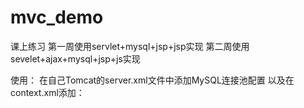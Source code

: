 # mvc_demo
课上练习
第一周使用servlet+mysql+jsp+jsp实现
第二周使用sevelet+ajax+mysql+jsp+js实现

使用：
在自己Tomcat的server.xml文件中添加MySQL连接池配置
以及在context.xml添加：
<ResourceLink global="sysdemo" name="sysdemo" type="javax.sql.DataSource" /> 
